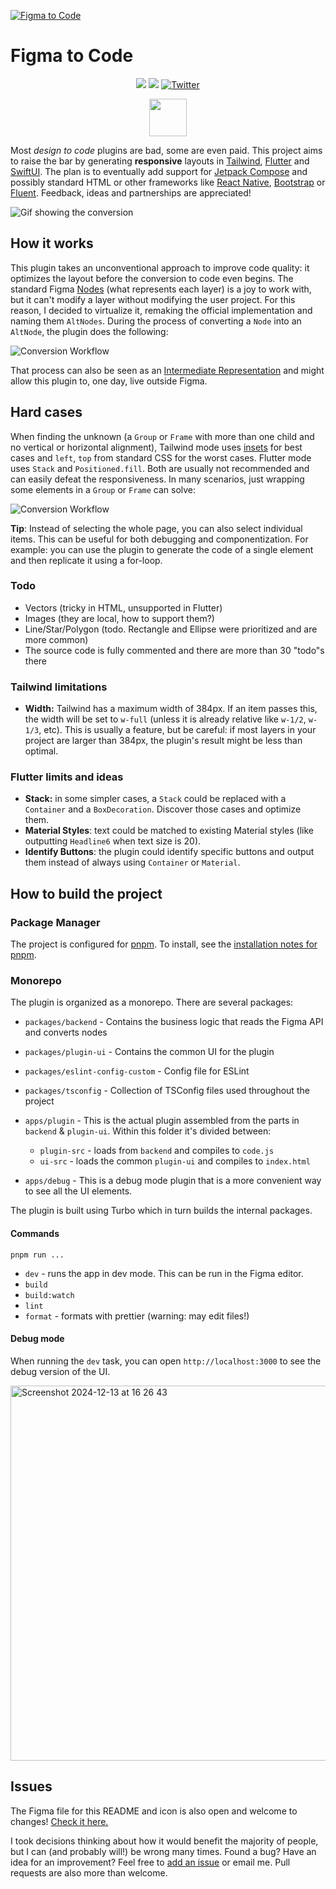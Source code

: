 <!-- <p align="center"><img src="assets/icon_256.png" alt="Figma to Code" height="128px"></p> -->

[![Figma to Code](assets/git_preview.png)](https://www.figma.com/community/plugin/842128343887142055)

# Figma to Code

<p align="center">
<a href="https://github.com/bernaferrari/FigmaToCode/actions/"><img src="https://github.com/bernaferrari/FigmaToCode/workflows/CI/badge.svg"/></a>
<a href="https://codecov.io/gh/bernaferrari/FigmaToCode"><img src="https://codecov.io/gh/bernaferrari/FigmaToCode/branch/master/graph/badge.svg" /></a>
<a href="http://twitter.com/bernaferrari">
<img src="https://img.shields.io/badge/Twitter-@bernaferrari-brightgreen.svg?style=flat" alt="Twitter"/></a>
</p><p align="center">
<a href="https://www.figma.com/community/plugin/842128343887142055"><img src="assets/badge.png" height="60"/></a>
</p>

Most _design to code_ plugins are bad, some are even paid. This project aims to raise the bar by generating **responsive** layouts in [Tailwind](https://tailwindcss.com/), [Flutter](https://flutter.github.io/) and [SwiftUI](https://developer.apple.com/xcode/swiftui/). The plan is to eventually add support for [Jetpack Compose](https://developer.android.com/jetpack/compose) and possibly standard HTML or other frameworks like [React Native](https://reactnative.dev/), [Bootstrap](https://getbootstrap.com/) or [Fluent](https://www.microsoft.com/design/fluent/). Feedback, ideas and partnerships are appreciated!

![Gif showing the conversion](assets/lossy_gif.gif)

## How it works

This plugin takes an unconventional approach to improve code quality: it optimizes the layout before the conversion to code even begins. The standard Figma [Nodes](https://www.figma.com/plugin-docs/api/nodes/) (what represents each layer) is a joy to work with, but it can't modify a layer without modifying the user project. For this reason, I decided to virtualize it, remaking the official implementation and naming them `AltNodes`. During the process of converting a `Node` into an `AltNode`, the plugin does the following:

![Conversion Workflow](assets/workflow.png)

That process can also be seen as an [Intermediate Representation](https://en.wikipedia.org/wiki/Intermediate_representation) and might allow this plugin to, one day, live outside Figma.

## Hard cases

When finding the unknown (a `Group` or `Frame` with more than one child and no vertical or horizontal alignment), Tailwind mode uses [insets](https://tailwindcss.com/docs/top-right-bottom-left/#app) for best cases and `left`, `top` from standard CSS for the worst cases. Flutter mode uses `Stack` and `Positioned.fill`. Both are usually not recommended and can easily defeat the responsiveness. In many scenarios, just wrapping some elements in a `Group` or `Frame` can solve:

![Conversion Workflow](assets/examples.png)

**Tip**: Instead of selecting the whole page, you can also select individual items. This can be useful for both debugging and componentization. For example: you can use the plugin to generate the code of a single element and then replicate it using a for-loop.

### Todo

- Vectors (tricky in HTML, unsupported in Flutter)
- Images (they are local, how to support them?)
- Line/Star/Polygon (todo. Rectangle and Ellipse were prioritized and are more common)
- The source code is fully commented and there are more than 30 "todo"s there

### Tailwind limitations

- **Width:** Tailwind has a maximum width of 384px. If an item passes this, the width will be set to `w-full` (unless it is already relative like `w-1/2`, `w-1/3`, etc). This is usually a feature, but be careful: if most layers in your project are larger than 384px, the plugin's result might be less than optimal.

### Flutter limits and ideas

- **Stack:** in some simpler cases, a `Stack` could be replaced with a `Container` and a `BoxDecoration`. Discover those cases and optimize them.
- **Material Styles**: text could be matched to existing Material styles (like outputting `Headline6` when text size is 20).
- **Identify Buttons**: the plugin could identify specific buttons and output them instead of always using `Container` or `Material`.

## How to build the project

### Package Manager

The project is configured for [pnpm](https://pnpm.io/). To install, see the [installation notes for pnpm](https://pnpm.io/installation).

### Monorepo

The plugin is organized as a monorepo. There are several packages:

- `packages/backend` - Contains the business logic that reads the Figma API and converts nodes
- `packages/plugin-ui` - Contains the common UI for the plugin
- `packages/eslint-config-custom` - Config file for ESLint
- `packages/tsconfig` - Collection of TSConfig files used throughout the project

- `apps/plugin` - This is the actual plugin assembled from the parts in `backend` & `plugin-ui`. Within this folder it's divided between:
  - `plugin-src` - loads from `backend` and compiles to `code.js`
  - `ui-src` - loads the common `plugin-ui` and compiles to `index.html`
- `apps/debug` - This is a debug mode plugin that is a more convenient way to see all the UI elements.

The plugin is built using Turbo which in turn builds the internal packages.

#### Commands

`pnpm run ...`

- `dev` - runs the app in dev mode. This can be run in the Figma editor.
- `build`
- `build:watch`
- `lint`
- `format` - formats with prettier (warning: may edit files!)

#### Debug mode

When running the `dev` task, you can open `http://localhost:3000` to see the debug version of the UI.

<img width="600" alt="Screenshot 2024-12-13 at 16 26 43" src="https://github.com/user-attachments/assets/427fb066-70e1-47bd-8718-51f7f4d83e35" />

## Issues

The Figma file for this README and icon is also open and welcome to changes! [Check it here.](https://www.figma.com/file/8buWpm6Mpq4yK9MhbkcdJB/Figma-to-Code)

I took decisions thinking about how it would benefit the majority of people, but I can (and probably will!) be wrong many times. Found a bug? Have an idea for an improvement? Feel free to [add an issue](../../issues) or email me. Pull requests are also more than welcome.

